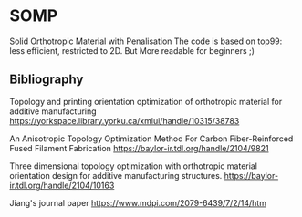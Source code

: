 # SOMP
Solid Orthotropic Material with Penalisation
The code is based on top99: less efficient, restricted to 2D.
But More readable for beginners ;)


## Bibliography
Topology and printing orientation optimization of orthotropic material for additive manufacturing
https://yorkspace.library.yorku.ca/xmlui/handle/10315/38783


An Anisotropic Topology Optimization Method For Carbon Fiber-Reinforced Fused Filament Fabrication
https://baylor-ir.tdl.org/handle/2104/9821
 

Three dimensional topology optimization with orthotropic material orientation design for additive manufacturing structures.
https://baylor-ir.tdl.org/handle/2104/10163 


Jiang's journal paper
https://www.mdpi.com/2079-6439/7/2/14/htm

